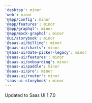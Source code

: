 ```yaml
---
'desktop': minor
'web': minor
'@app/config': minor
'@app/features': minor
'@app/graphql': minor
'@app/mock-graphql': minor
'@ui/storybook': minor
'@saas-ui/billing': minor
'@saas-ui/charts': minor
'@saas-ui/date-picker-legacy': minor
'@saas-ui/features': minor
'@saas-ui/onboarding': minor
'@saas-ui/paddle': minor
'@saas-ui/pro': minor
'@saas-ui/router': minor
'saas-ui-storybook': minor
---
```


Updated to Saas UI 1.7.0
